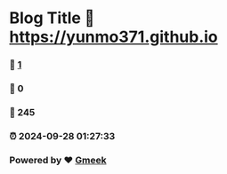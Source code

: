# Blog Title :link: https://yunmo371.github.io 
### :page_facing_up: [1](https://yunmo371.github.io/tag.html) 
### :speech_balloon: 0 
### :hibiscus: 245 
### :alarm_clock: 2024-09-28 01:27:33 
### Powered by :heart: [Gmeek](https://github.com/Meekdai/Gmeek)
